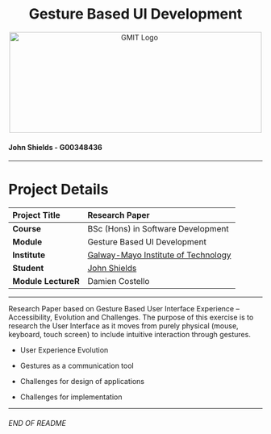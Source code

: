 <h1 align="center">Gesture Based UI Development</h1>


<a href="https://www.gmit.ie/" >
<p align="center"><img src="https://i.ibb.co/f1ZQSkt/logo-gmit.png"
alt="GMIT Logo" width="500" height="200"/>
</p></a>

#### John Shields - G00348436

***

# Project Details
| **Project Title** | Research Paper |
| :------------- |:-------------|
| **Course**              | BSc (Hons) in Software Development |
| **Module**              | Gesture Based UI Development |
| **Institute**           | [Galway-Mayo Institute of Technology](https://www.gmit.ie/) |
| **Student**             | [John Shields](https://github.com/johnshields) |
| **Module LectureR**      | Damien Costello |

***


Research Paper based on Gesture Based User Interface Experience – Accessibility, Evolution and Challenges. 
The purpose of this exercise is to research the User Interface as it moves from purely physical (mouse, keyboard, touch screen) to include intuitive
interaction through gestures.

* User Experience Evolution

* Gestures as a communication tool 

* Challenges for design of applications 

* Challenges for implementation

***
###### END OF README

